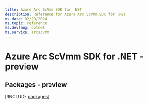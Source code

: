 ```yaml
---
title: Azure Arc ScVmm SDK for .NET
description: Reference for Azure Arc ScVmm SDK for .NET
ms.date: 02/20/2024
ms.topic: reference
ms.devlang: dotnet
ms.service: arcscvmm
---
```

# Azure Arc ScVmm SDK for .NET - preview
## Packages - preview
[!INCLUDE [packages](arc-scvmm-index.md)]